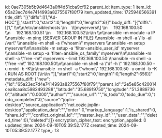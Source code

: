 id: 0ae7305b5b9d4643a0ff4d51cba9cf92
parent_id: 
item_type: 1
item_id: 65a23ec7d4e7414993a8275567f80f79
item_updated_time: 1725946566391
title_diff: "[{\"diffs\":[[1,\"Ad-HOC\"]],\"start1\":0,\"start2\":0,\"length1\":0,\"length2\":6}]"
body_diff: "[{\"diffs\":[[1,\"&nbsp;\\\n\\\n/etc/ansible/hosts  \\\n    \\\\[myservers\\\\]  \\\n     192.168.100.50  \\\n     192.168.100.51  \\\n     192.168.100.52\\\n\\\n&nbsp;\\\n\\\nansible -m module -a IP  \\\nansible -m ping {SERVER GROUP IN FILE}  \\\nansible -m shell -a \\\"ls -al /var\\\"  \\\nansible -m shell -a \\\"whoami\\\" myservers  \\\nansible -m setup myserver\\\n\\\nansible -m setup -a 'filter=ansible_user_id' myserver  \\\nansible -m setup -a 'filter=ansible_os_family' myserver\\\n\\\nansible -m shell -a \\\"free -m\\\" myservers --limit 192.168.100.50  \\\nansible -m shell -a \\\"free -m\\\" 192.168.100.50\\\n\\\nansible -m shell -a \\\"df -h \\\" 192.168.100.50 -u omid -b -K\\\n\\\nansible -m shell -a \\\"whomi\\\" 192.168.100.50 -u omid -b -K ( RUN AS ROOT )\\\n\\\n&nbsp;\"]],\"start1\":0,\"start2\":0,\"length1\":0,\"length2\":656}]"
metadata_diff: {"new":{"id":"65a23ec7d4e7414993a8275567f80f79","parent_id":"2e5e85c420014cea8caa8c5982493288","latitude":"35.68919750","longitude":"51.38897360","altitude":"0.0000","author":"","source_url":"","is_todo":0,"todo_due":0,"todo_completed":0,"source":"joplin-desktop","source_application":"net.cozic.joplin-desktop","application_data":"","order":0,"markup_language":1,"is_shared":0,"share_id":"","conflict_original_id":"","master_key_id":"","user_data":"","deleted_time":0},"deleted":[]}
encryption_cipher_text: 
encryption_applied: 0
updated_time: 2024-09-10T05:39:52.177Z
created_time: 2024-09-10T05:39:52.177Z
type_: 13